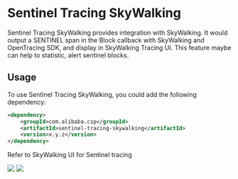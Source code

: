 # Sentinel Tracing SkyWalking

Sentinel Tracing SkyWalking provides integration with SkyWalking. It would output a SENTINEL span in the Block callback 
with SkyWalking and OpenTracing SDK, and display in SkyWalking Tracing UI. This feature maybe can help to statistic, alert sentinel blocks. 

## Usage

To use Sentinel Tracing SkyWalking, you could add the following dependency:

```xml
<dependency>
    <groupId>com.alibaba.csp</groupId>
    <artifactId>sentinel-tracing-skywalking</artifactId>
    <version>x.y.z</version>
</dependency>
```

Refer to SkyWalking UI for Sentinel tracing

![](http://nepxion.gitee.io/docs/discovery-doc/Skywalking3.jpg)
![](http://nepxion.gitee.io/docs/discovery-doc/Skywalking4.jpg)